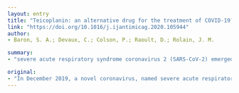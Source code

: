 ```yaml
---
layout: entry
title: "Teicoplanin: an alternative drug for the treatment of COVID-19?"
link: "https://doi.org/10.1016/j.ijantimicag.2020.105944"
author:
- Baron, S. A.; Devaux, C.; Colson, P.; Raoult, D.; Rolain, J. M.

summary:
- "severe acute respiratory syndrome coronavirus 2 (SARS-CoV-2) emerged from China causing pneumonia outbreaks. Chloroquine, remdesivir, lopinavir and ribavir shown efficacy. Teicoplanin, an antibiotic used to treat staphylococcal infections, previously showed efficiacy to inhibit the first stage of the Middle East respiratory syndrome."

original:
- "In December 2019, a novel coronavirus, named severe acute respiratory syndrome coronavirus 2 (SARS-CoV-2), emerged from China causing pneumonia outbreaks, first in the Wuhan region of China and then spread worldwide because of its probable high transmission efficiency. Owing to the lack of efficient and specific treatments and the need to contain the epidemic, drug repurposing appears to be the best tool to find a therapeutic solution. Chloroquine, remdesivir, lopinavir, ribavirin and ritonavir have shown efficacy to inhibit coronavirus in vitro. Teicoplanin, an antibiotic used to treat staphylococcal infections, previously showed efficacy to inhibit the first stage of the Middle East respiratory syndrome coronavirus (MERS-CoV) viral life cycle in human cells. This activity is conserved against SARS-Cov-2, thus placing teicoplanin as a potential treatment for patients with this virus."
---
```


